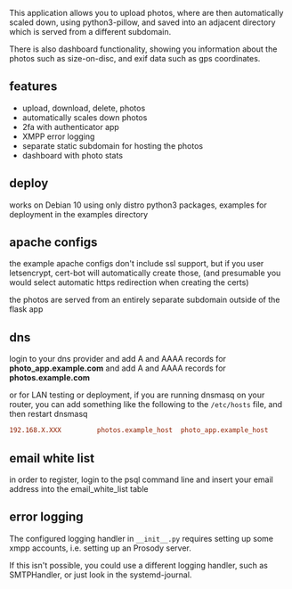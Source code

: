 This application allows you to upload photos, where are then automatically
scaled down, using python3-pillow, and saved into an adjacent directory
which is served from a different subdomain.

There is also dashboard functionality, showing you information about the photos
such as size-on-disc, and exif data such as gps coordinates.

## features
* upload, download, delete, photos
* automatically scales down photos
* 2fa with authenticator app
* XMPP error logging
* separate static subdomain for hosting the photos
* dashboard with photo stats

## deploy

works on Debian 10 using only distro python3 packages, examples for
deployment in the examples directory

## apache configs

the example apache configs don't include ssl support,
but if you user letsencrypt, cert-bot will automatically
create those, (and presumable you would select automatic
https redirection when creating the certs)

the photos are served from an entirely separate subdomain
outside of the flask app

## dns

login to your dns provider and add A and AAAA records for **photo_app.example.com**
and add A and AAAA records for **photos.example.com**

or for LAN testing or deployment, if you are running dnsmasq on your router, you
can add something like the following to the `/etc/hosts` file, and then restart
dnsmasq

```conf
192.168.X.XXX         photos.example_host  photo_app.example_host
```

## email white list
in order to register, login to the psql command line and insert
your email address into the email_white_list table

## error logging
The configured logging handler in `__init__.py` requires setting up some
xmpp accounts, i.e. setting up an Prosody server.

If this isn't possible, you could use a different logging handler,
such as SMTPHandler, or just look in the systemd-journal.
